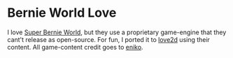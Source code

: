 # Bernie World Love

I love [Super Bernie World](https://eniko.itch.io/superbernieworld), but they use a proprietary game-engine that they cant't release as open-source. For fun, I ported it to [love2d](https://love2d.org/) using their content. All game-content credit goes to [eniko](https://eniko.itch.io/).

